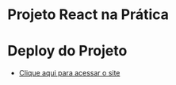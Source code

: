 # Projeto React na Prática

# Deploy do Projeto 
- [Clique aqui para acessar o site](https://react-na-pratica-alpha.vercel.app)

